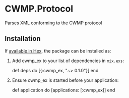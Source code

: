 # CWMP.Protocol

Parses XML conforming to the CWMP protocol

## Installation

If [available in Hex](https://hex.pm/docs/publish), the package can be installed as:

  1. Add cwmp_ex to your list of dependencies in `mix.exs`:

        def deps do
          [{:cwmp_ex, "~> 0.1.0"}]
        end

  2. Ensure cwmp_ex is started before your application:

        def application do
          [applications: [:cwmp_ex]]
        end


